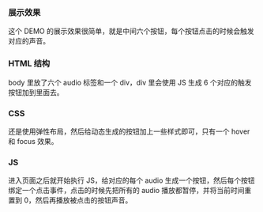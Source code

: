 ### 展示效果

这个 DEMO 的展示效果很简单，就是中间六个按钮，每个按钮点击的时候会触发对应的声音。

### HTML 结构

body 里放了六个 audio 标签和一个 div，div 里会使用 JS 生成 6 个对应的触发按钮加到里面去。

### CSS

还是使用弹性布局，然后给动态生成的按钮加上一些样式即可，只有一个 hover 和 focus 效果。

### JS

进入页面之后就开始执行 JS，给对应的每个 audio 生成一个按钮，然后每个按钮绑定一个点击事件，点击的时候先把所有的 audio 播放都暂停，并将当前时间重置到 0，然后再播放被点击的按钮声音。
